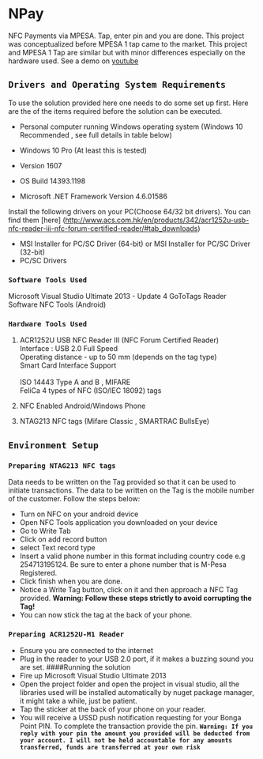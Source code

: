 # NPay
NFC Payments via MPESA. Tap, enter pin and you are done.
This project was conceptualized before MPESA 1 tap came to the market. This project and MPESA 1 Tap are similar but with minor differences especially on the hardware used. See a demo on [youtube]()

## `Drivers and Operating System Requirements`
To use the solution provided here one needs to do some set up first. Here are the of the items required before the solution can be executed.

* Personal computer running Windows operating system (Windows 10 Recommended , see full details in table below)

* Windows 10 Pro (At least this is tested)
* Version  1607
* OS Build 14393.1198   
* Microsoft .NET Framework  Version 4.6.01586

Install the following drivers on your PC(Choose 64/32 bit drivers). You can find them [here] (http://www.acs.com.hk/en/products/342/acr1252u-usb-nfc-reader-iii-nfc-forum-certified-reader/#tab_downloads)

* MSI Installer for PC/SC Driver (64-bit) or MSI Installer for PC/SC Driver (32-bit)
* PC/SC Drivers 


### `Software Tools Used`

Microsoft Visual Studio Ultimate 2013 - Update 4
GoToTags Reader Software 
NFC Tools (Android)

### `Hardware Tools Used`
1. ACR1252U USB NFC Reader III (NFC Forum Certified Reader) <br/>
Interface : USB 2.0 Full Speed <br/>
Operating distance - up to 50 mm (depends on the tag type) <br/>
Smart Card Interface Support <br/>	
ISO 14443 Type A and B , MIFARE <br/>
FeliCa 4 types of NFC (ISO/IEC 18092) tags <br/>

2. NFC Enabled Android/Windows Phone 
3. NTAG213 NFC tags (Mifare Classic , SMARTRAC BullsEye)

## `Environment Setup`
### `Preparing NTAG213 NFC tags`
Data needs to be written on the Tag provided so that it can be used to initiate transactions. The data to be written on the Tag is the mobile number of the customer.
Follow the steps below: 
* Turn on NFC on your android device
* Open NFC Tools application you downloaded on your device
* Go to Write Tab
* Click on add record button 
* select Text  record type
* Insert a valid phone number in this format including country code e.g 254713195124. Be sure to enter a phone number that is M-Pesa Registered.
* Click finish when you are done.
* Notice a Write Tag button, click on it and then approach a NFC Tag provided. **Warning: Follow these steps strictly to avoid corrupting the Tag!**
* You can now stick the tag at the back of your phone.

### `Preparing ACR1252U-M1 Reader`
* Ensure you are connected to the internet 
* Plug in the reader to your USB 2.0 port, if it makes a buzzing sound you are set.
####Running the solution
* Fire up Microsoft Visual Studio Ultimate 2013
* Open the project folder and open the project in visual studio, all the libraries used will be installed automatically by nuget package manager, it might take a while, just be patient.
* Tap the sticker at the back of your phone on your reader.
* You will receive a USSD push notification requesting for your Bonga Point PIN. To complete the transaction provide the pin. **`Warning: If you reply with your pin the amount you provided will be deducted from your account. I will not be held accountable for any amounts transferred, funds are transferred at your own risk`**

